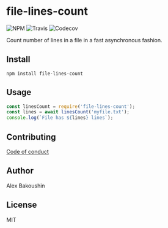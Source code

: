 # file-lines-count

![NPM](https://img.shields.io/npm/v/file-lines-counter)
![Travis](https://img.shields.io/travis/bakoushin/file-lines-count)
![Codecov](https://img.shields.io/codecov/c/github/bakoushin/file-lines-count)

Count number of lines in a file in a fast asynchronous fashion.

## Install

```
npm install file-lines-count
```

## Usage

```javascript
const linesCount = require('file-lines-count');
const lines = await linesCount('myfile.txt');
console.log(`File has ${lines} lines`);
```

## Contributing

[Code of conduct](https://github.com/bakoushin/file-lines-count/blob/master/CODE_OF_CONDUCT.md)

## Author

Alex Bakoushin

## License

MIT
